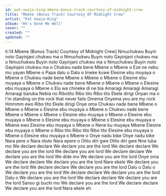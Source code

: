 ```yaml
---
id: pat-uwaje-king-mbene-bonus-track-courtesy-of-midnight-crew
title: "Mbene (Bonus Track) Courtesy Of Midnight Crew"
artist: "Pat Uwaje-King"
album: "He's Done Me Well"
cover: ""
created: ""
updated: ""
---
```


ti:14 Mbene (Bonus Track) Courtesy of Midnight Crew]
Nmuchukwu
Buyin noto
Gayinjani chukwu ma o
Nmuchukwu
Buyin noto
Gayinjani chukwu ma o
Nmuchukwu
Buyin noto
Gayinjani chukwu ma o
Nmuchukwu
Buyin noto
Gayinjani chukwu ma o
Chukwu nade bene
Mbene o
Mbene o
Eze ne nebu mu yayan
Mbene o
Papa dalu o
Dalu o
Imeke kuwe
Elesine ebu muyaya o
Mbene o
Chukwu nade bene
Mbene o
Mbene o
Mbene o
Elesine ebu muyaya o
Mbene o
Chukwu nade bene
Mbene o
Mbene o
Mbene o
Elesine ebu muyaya o
Mbene o
Elu wa chineke di ne bia
Amaragi
Amaragi
Amaragi
Amaragi baruba
Nebia no
Ribotito
Ribo tito
Ribo tito
Ekele dirigi
Onyan ma o
I'm standing on the rock that never fails
Omema
Onyema you are my rock
Hmmmm ewo
Ribo tito
Ekele dirigi
Onye oma
Chukwu nade bene
Mbene o
Mbene o
Mbene o
Elesine ebu muyaya o
Mbene o
Chukwu nade bene
Mbene o
Mbene o
Mbene o
Elesine ebu muyaya o
Mbene o
Elesine ebu muyaya o
Mbene o
Elesine ebu muyaya o
Mbene o
Elesine ebu muyaya o
Mbene ewo
Elesine ebu muyaya o
Mbene o
Nene ku muyaya
Mbene
Elesine ebu muyaya o
Mbene o
Ribo tito
Ribo tito
Ribo tito
Elesine ebu muyaya o
Mbene o
Elesine ebu muyaya o
Mbene o
Onye nadu bike
Onye nadu bike
Nara pere o
Nara otuto
Nara epere o
Otito diri gwe
Otito diri gwe
Nne luba mo
We declare declare
We declare you are the lord
We declare declare
We declare you are the lord
We declare you are lord
We declare declare
We declare you are the lord
We dide mo
We declare you are the lord
Onye oma
We declare declare
We declare you are the lord
Nare ekele
We declare you are the lord
We declare declare
We declare you are the lord
Dalu o
Dalu o
We declare you are the lord
We declare declare
We declare you are the lord
Dalu o
We declare you are the lord
We declare declare
We declare you are the lord
Sanso gi buchi mo
We declare you are the lord
We declare declare
We declare you are the lord
Nara ekele eh